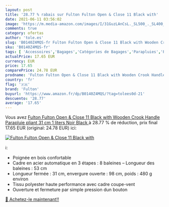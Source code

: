 ```yaml
---
layout: post
title: '28.77 % rabais sur Fulton Fulton Open & Close 11 Black with'
date: 2021-06-11 03:56:02
image: 'https://m.media-amazon.com/images/I/31GuzLAnCsL._SL500_._SL400_.jpg'
comments: true
category: ofertas
author: 'tole.es'
slug: 'B0140Z4MQS-fr Fulton Fulton Open & Close 11 Black with Wooden Crook...'
sku: 'B0140Z4MQS-fr'
tags: [ 'Accessoires','Bagages','Catégories de Bagages','Parapluies','Parapluies pliants','fulton', ]
actualPrice: 17.65 EUR
currency: EUR
price: 17.65
comparePrice: 24.78 EUR
prodname: 'Fulton Fulton Open & Close 11 Black with Wooden Crook Handle Parapluie pliant  31 cm  1 liters  Noir  Black '
country: 'fr'
flag: '🇫🇷'
brand: 'Fulton'
buyurl: 'https://www.amazon.fr/dp/B0140Z4MQS/?tag=tolees0d-21'
descuento: '28.77'
average: '17.65'
---
```


Vous avez [Fulton Fulton Open & Close 11 Black with Wooden Crook Handle Parapluie pliant  31 cm  1 liters  Noir  Black ](https://www.amazon.fr/dp/B0140Z4MQS/?tag=tolees0d-21)  à  28.77 % de réduction, prix final  17.65 EUR (original: 24.78 EUR) ici:

[![Fulton Fulton Open & Close 11 Black with](https://m.media-amazon.com/images/I/31GuzLAnCsL._SL500_._SL400_.jpg)](https://www.amazon.fr/dp/B0140Z4MQS/?tag=tolees0d-21)

ℹ️:

- Poignée en bois confortable
- Cadre en acier automatique en 3 étapes : 8 baleines – Longueur des baleines : 53 cm
- Longueur fermée : 31 cm, envergure ouverte : 98 cm, poids : 480 g environ
- Tissu polyester haute performance avec cadre coupe-vent
- Ouverture et fermeture par simple pression dun bouton

[🛒 Achetez-le maintenant!!](https://www.amazon.fr/dp/B0140Z4MQS/?tag=tolees0d-21)
